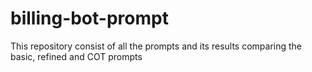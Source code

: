 # billing-bot-prompt
This repository consist of all the prompts and its results comparing the basic, refined and COT prompts
